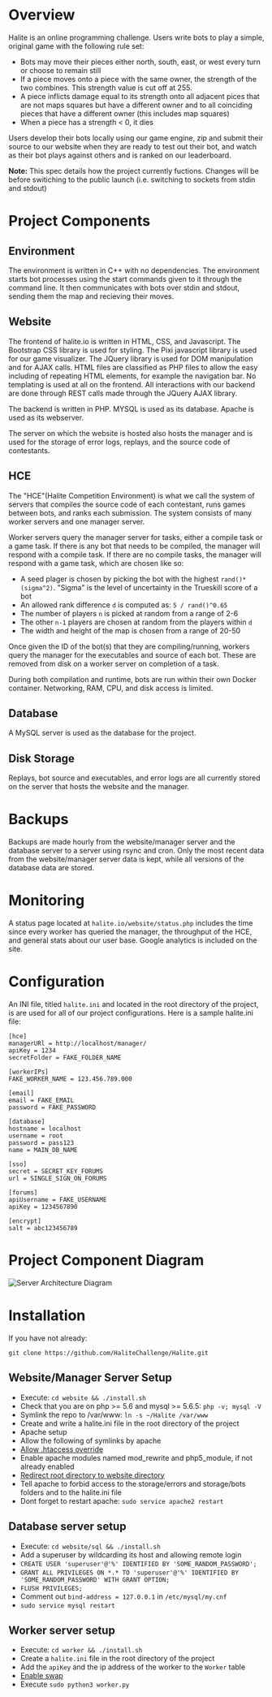 # Overview

Halite is an online programming challenge. Users write bots to play a simple, original game with the following rule set:

* Bots may move their pieces either north, south, east, or west every turn or choose to remain still
* If a piece moves onto a piece with the same owner, the strength of the two combines. This strength value is cut off at 255.
* A piece inflicts damage equal to its strength onto all adjacent pices that are not maps squares but have a different owner and to all coinciding pieces that have a different owner (this includes map squares)
* When a piece has a strength < 0, it dies

Users develop their bots locally using our game engine, zip and submit their source to our website when they are ready to test out their bot, and watch as their bot plays against others and is ranked on our leaderboard.

**Note:** This spec details how the project currently fuctions. Changes will be before switiching to the public launch (i.e. switching to sockets from stdin and stdout)

# Project Components

## Environment

The environment is written in C++ with no dependencies. The environment starts bot processes using the start commands given to it through the command line. It then communicates with bots over stdin and stdout, sending them the map and recieving their moves.

## Website

The frontend of halite.io is written in HTML, CSS, and Javascript. The Bootstrap CSS library is used for styling. The Pixi javascript library is used for our game visualizer. The JQuery library is used for DOM manipulation and for AJAX calls. HTML files are classified as PHP files to allow the easy including of repeating HTML elements, for example the navigation bar. No templating is used at all on the frontend. All interactions with our backend are done through REST calls made through the JQuery AJAX library.

The backend is written in PHP. MYSQL is used as its database. Apache is used as its webserver.

The server on which the website is hosted also hosts the manager and is used for the storage of error logs, replays, and the source code of contestants.

## HCE

The "HCE"(Halite Competition Environment) is what we call the system of servers that compiles the source code of each contestant, runs games between bots, and ranks each submission. The system consists of many worker servers and one manager server. 

Worker servers query the manager server for tasks, either a compile task or a game task. If there is any bot that needs to be compiled, the manager will respond with a compile task. If there are no compile tasks, the manager will respond with a game task, which are chosen like so:

* A seed plager is chosen by picking the bot with the highest `rand()*(sigma^2)`. "Sigma" is the level of uncertainty in the Trueskill score of a bot
* An allowed rank difference `d` is computed as: `5 / rand()^0.65`
* The number of players `n` is picked at random from a range of 2-6
* The other `n-1` players are chosen at random from the players within `d`
* The width and height of the map is chosen from a range of 20-50

Once given the ID of the bot(s) that they are compiling/running, workers query the manager for the executables and source of each bot. These are removed from disk on a worker server on completion of a task.

During both compilation and runtime, bots are run within their own Docker container. Networking, RAM, CPU, and disk access is limited. 

## Database

A MySQL server is used as the database for the project. 

## Disk Storage

Replays, bot source and executables, and error logs are all currently stored on the server that hosts the website and the manager.

# Backups

Backups are made hourly from the website/manager server and the database server to a server using rsync and cron. Only the most recent data from the website/manager server data is kept, while all versions of the database data are stored.

# Monitoring

A status page located at `halite.io/website/status.php` includes the time since every worker has queried the manager, the throughput of the HCE, and general stats about our user base. Google analytics is included on the site. 

# Configuration

An INI file, titled `halite.ini` and located in the root directory of the project, is are used for all of our project configurations. Here is a sample halite.ini file: 

```
[hce]
managerURl = http://localhost/manager/
apiKey = 1234 
secretFolder = FAKE_FOLDER_NAME

[workerIPs]
FAKE_WORKER_NAME = 123.456.789.000

[email]
email = FAKE_EMAIL
password = FAKE_PASSWORD

[database]
hostname = localhost
username = root
password = pass123
name = MAIN_DB_NAME

[sso]
secret = SECRET_KEY_FORUMS
url = SINGLE_SIGN_ON_FORUMS

[forums]
apiUsername = FAKE_USERNAME
apiKey = 1234567890

[encrypt]
salt = abc123456789
```

# Project Component Diagram

![Server Architecture Diagram](https://github.com/HaliteChallenge/Halite/raw/master/spec/components.png)

# Installation

If you have not already:

```git clone https://github.com/HaliteChallenge/Halite.git```

## Website/Manager Server Setup

* Execute: ```cd website && ./install.sh```
* Check that you are on php >= 5.6 and mysql >= 5.6.5: ```php -v; mysql -V```
* Symlink the repo to /var/www: ```ln -s ~/Halite /var/www```
* Create and write a halite.ini file in the root directory of the project
* Apache setup
 * Allow the following of symlinks by apache
 * [Allow .htaccess override](http://stackoverflow.com/questions/18740419/how-to-set-allowoverride-all)
 * Enable apache modules named mod_rewrite and php5_module, if not already enabled
 * [Redirect root directory to website directory](http://serverfault.com/questions/9992/how-to-get-apache2-to-redirect-to-a-subdirectory)
 * Tell apache to forbid access to the storage/errors and storage/bots folders and to the halite.ini file
 * Dont forget to restart apache: ```sudo service apache2 restart```

## Database server setup

* Execute: ```cd website/sql && ./install.sh```
* Add a superuser by wildcarding its host and allowing remote login
 * ```CREATE USER 'superuser'@'%' IDENTIFIED BY 'SOME_RANDOM_PASSWORD';```
 * ```GRANT ALL PRIVILEGES ON *.* TO 'superuser'@'%' IDENTIFIED BY 'SOME_RANDOM_PASSWORD' WITH GRANT OPTION;```
 * ```FLUSH PRIVILEGES;```
 * Comment out `bind-address = 127.0.0.1` in `/etc/mysql/my.cnf`
 * ```sudo service mysql restart```

## Worker server setup

* Execute: ```cd worker && ./install.sh```
* Create a `halite.ini` file in the root directory of the project
* Add the `apiKey` and the ip address of the worker to the `Worker` table
* [Enable swap](https://docs.docker.com/engine/installation/linux/ubuntulinux/#/adjust-memory-and-swap-accounting)
* Execute ```sudo python3 worker.py```
